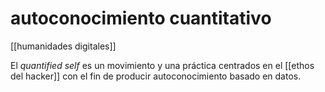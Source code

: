 # autoconocimiento cuantitativo
[[humanidades digitales]]

El *quantified self* es un movimiento  y una práctica centrados en el [[ethos del hacker]] con el fin de producir autoconocimiento basado en datos.

<!-- fuentes
@reagle2019
https://quantifiedself.com/
--> 

